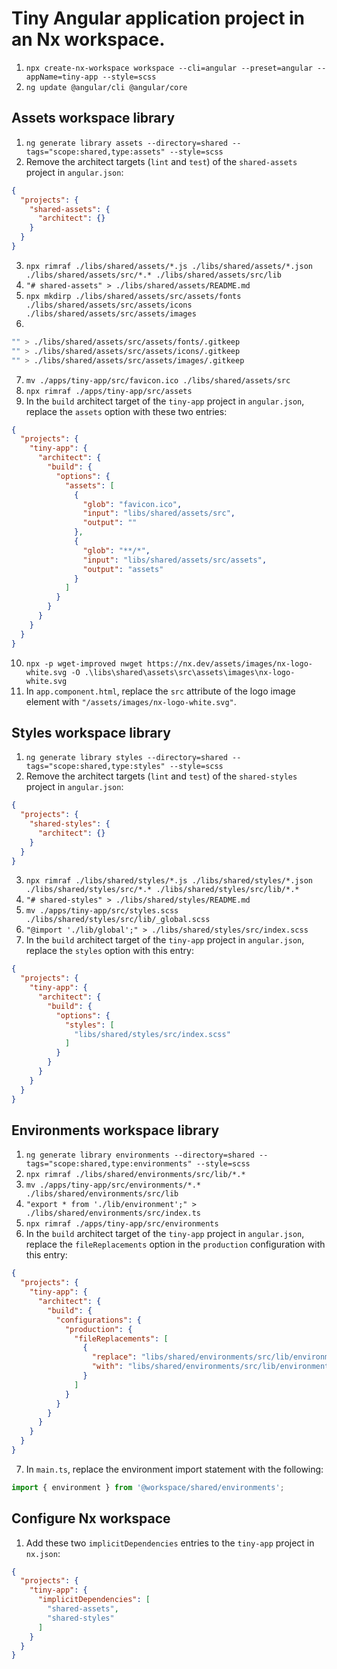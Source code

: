 # Tiny Angular application project in an Nx workspace.
1. `npx create-nx-workspace workspace --cli=angular --preset=angular --appName=tiny-app --style=scss`
2. `ng update @angular/cli @angular/core`

## Assets workspace library
1. `ng generate library assets --directory=shared --tags="scope:shared,type:assets" --style=scss`
2. Remove the architect targets (`lint` and `test`) of the `shared-assets` project in `angular.json`:
```json
{
  "projects": {
    "shared-assets": {
      "architect": {}
    }
  }
}
```
3. `npx rimraf ./libs/shared/assets/*.js ./libs/shared/assets/*.json ./libs/shared/assets/src/*.* ./libs/shared/assets/src/lib`
4. `"# shared-assets" > ./libs/shared/assets/README.md`
5. `npx mkdirp ./libs/shared/assets/src/assets/fonts ./libs/shared/assets/src/assets/icons ./libs/shared/assets/src/assets/images`
6.
```bash
"" > ./libs/shared/assets/src/assets/fonts/.gitkeep
"" > ./libs/shared/assets/src/assets/icons/.gitkeep
"" > ./libs/shared/assets/src/assets/images/.gitkeep
```
7. `mv ./apps/tiny-app/src/favicon.ico ./libs/shared/assets/src`
8. `npx rimraf ./apps/tiny-app/src/assets`
9. In the `build` architect target of the `tiny-app` project in `angular.json`, replace the `assets` option with these two entries:
```json
{
  "projects": {
    "tiny-app": {
      "architect": {
        "build": {
          "options": {
            "assets": [
              {
                "glob": "favicon.ico",
                "input": "libs/shared/assets/src",
                "output": ""
              },
              {
                "glob": "**/*",
                "input": "libs/shared/assets/src/assets",
                "output": "assets"
              }
            ]
          }
        }
      }
    }
  }
}
```
10. `npx -p wget-improved nwget https://nx.dev/assets/images/nx-logo-white.svg -O .\libs\shared\assets\src\assets\images\nx-logo-white.svg`
11. In `app.component.html`, replace the `src` attribute of the logo image element with `"/assets/images/nx-logo-white.svg"`.

## Styles workspace library
1. `ng generate library styles --directory=shared --tags="scope:shared,type:styles" --style=scss`
2. Remove the architect targets (`lint` and `test`) of the `shared-styles` project in `angular.json`:
```json
{
  "projects": {
    "shared-styles": {
      "architect": {}
    }
  }
}
```
3. `npx rimraf ./libs/shared/styles/*.js ./libs/shared/styles/*.json ./libs/shared/styles/src/*.* ./libs/shared/styles/src/lib/*.*`
4. `"# shared-styles" > ./libs/shared/styles/README.md`
5. `mv ./apps/tiny-app/src/styles.scss ./libs/shared/styles/src/lib/_global.scss`
6. `"@import './lib/global';" > ./libs/shared/styles/src/index.scss`
7. In the `build` architect target of the `tiny-app` project in `angular.json`, replace the `styles` option with this entry:
```json
{
  "projects": {
    "tiny-app": {
      "architect": {
        "build": {
          "options": {
            "styles": [
              "libs/shared/styles/src/index.scss"
            ]
          }
        }
      }
    }
  }
}
```

## Environments workspace library
1. `ng generate library environments --directory=shared --tags="scope:shared,type:environments" --style=scss`
2. `npx rimraf ./libs/shared/environments/src/lib/*.*`
3. `mv ./apps/tiny-app/src/environments/*.* ./libs/shared/environments/src/lib`
4. `"export * from './lib/environment';" > ./libs/shared/environments/src/index.ts`
5. `npx rimraf ./apps/tiny-app/src/environments`
6. In the `build` architect target of the `tiny-app` project in `angular.json`, replace the `fileReplacements` option in the `production` configuration with this entry:
```json
{
  "projects": {
    "tiny-app": {
      "architect": {
        "build": {
          "configurations": {
            "production": {
              "fileReplacements": [
                {
                  "replace": "libs/shared/environments/src/lib/environment.ts",
                  "with": "libs/shared/environments/src/lib/environment.prod.ts"
                }
              ]
            }
          }
        }
      }
    }
  }
}
```
7. In `main.ts`, replace the environment import statement with the following:
```typescript
import { environment } from '@workspace/shared/environments';
```

## Configure Nx workspace
1. Add these two `implicitDependencies` entries to the `tiny-app` project in `nx.json`:
```json
{
  "projects": {
    "tiny-app": {
      "implicitDependencies": [
        "shared-assets",
        "shared-styles"
      ]
    }
  }
}
```
